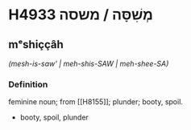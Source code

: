 # H4933 מְשִׁסָּה / משסה

## mᵉshiççâh

_(mesh-is-saw' | meh-shis-SAW | meh-shee-SA)_

### Definition

feminine noun; from [[H8155]]; plunder; booty, spoil.

- booty, spoil, plunder
